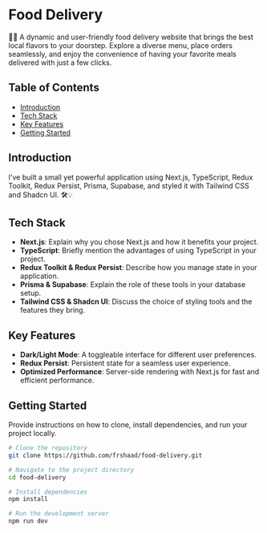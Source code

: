 # Food Delivery

🍔🚚 A dynamic and user-friendly food delivery website that brings the best local flavors to your doorstep. Explore a diverse menu, place orders seamlessly, and enjoy the convenience of having your favorite meals delivered with just a few clicks.

## Table of Contents

- [Introduction](#introduction)
- [Tech Stack](#tech-stack)
- [Key Features](#key-features)
- [Getting Started](#getting-started)

## Introduction

I've built a small yet powerful application using Next.js, TypeScript, Redux Toolkit, Redux Persist, Prisma, Supabase, and styled it with Tailwind CSS and Shadcn UI. 🛠️💡

## Tech Stack

- **Next.js**: Explain why you chose Next.js and how it benefits your project.
- **TypeScript**: Briefly mention the advantages of using TypeScript in your project.
- **Redux Toolkit & Redux Persist**: Describe how you manage state in your application.
- **Prisma & Supabase**: Explain the role of these tools in your database setup.
- **Tailwind CSS & Shadcn UI**: Discuss the choice of styling tools and the features they bring.

## Key Features

- **Dark/Light Mode**: A toggleable interface for different user preferences.
- **Redux Persist**: Persistent state for a seamless user experience.
- **Optimized Performance**: Server-side rendering with Next.js for fast and efficient performance.

## Getting Started

Provide instructions on how to clone, install dependencies, and run your project locally.

```bash
# Clone the repository
git clone https://github.com/frshaad/food-delivery.git

# Navigate to the project directory
cd food-delivery

# Install dependencies
npm install

# Run the development server
npm run dev
```
